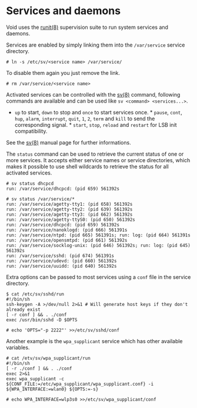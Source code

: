 # Services and daemons

Void uses the [runit(8)](https://man.voidlinux.org/runit.8) supervision suite
to run system services and daemons.

Services are enabled by simply linking them into the `/var/service`
service directory.

```
# ln -s /etc/sv/<service name> /var/service/
```

To disable them again you just remove the link.

```
# rm /var/service/<service name>
```

Activated services can be controlled with the
[sv(8)](https://man.voidlinux.org/sv.8) command, following commands are
available and can be used like `sv <command> <services...>`.

* `up` to start, `down` to stop and `once` to start services once.  *
`pause`, `cont`, `hup`, `alarm`, `interrupt`, `quit`, `1`, `2`, `term`
and `kill` to send the corresponding signal.  * `start`, `stop`,
`reload` and `restart` for LSB init compatibility.

See the [sv(8)](https://man.voidlinux.org/sv.8) manual page for further
informations.

The `status` command can be used to retrieve the current status of one
or more services.  It accepts either service names or service
directories, which makes it possible to use shell wildcards to
retrieve the status for all activated services.

```
# sv status dhcpcd
run: /var/service/dhcpcd: (pid 659) 561392s
```
```
# sv status /var/service/*
run: /var/service/agetty-tty1: (pid 658) 561392s
run: /var/service/agetty-tty2: (pid 639) 561392s
run: /var/service/agetty-tty3: (pid 662) 561392s
run: /var/service/agetty-ttyS0: (pid 650) 561392s
run: /var/service/dhcpcd: (pid 659) 561392s
run: /var/service/nanoklogd: (pid 666) 561391s
run: /var/service/ntpd: (pid 665) 561391s; run: log: (pid 664) 561391s
run: /var/service/opensmtpd: (pid 661) 561392s
run: /var/service/socklog-unix: (pid 646) 561392s; run: log: (pid 645) 561392s
run: /var/service/sshd: (pid 674) 561391s
run: /var/service/udevd: (pid 660) 561392s
run: /var/service/uuidd: (pid 640) 561392s
```

Extra options can be passed to most services using a `conf` file in
the service directory.

```
$ cat /etc/sv/sshd/run
#!/bin/sh
ssh-keygen -A >/dev/null 2>&1 # Will generate host keys if they don't already exist
[ -r conf ] && . ./conf
exec /usr/bin/sshd -D $OPTS
```
```
# echo 'OPTS="-p 2222"' >>/etc/sv/sshd/conf
```

Another example is the `wpa_supplicant` service which has other
available variables.

```
# cat /etv/sv/wpa_supplicant/run
#!/bin/sh
[ -r ./conf ] && . ./conf
exec 2>&1
exec wpa_supplicant -c ${CONF_FILE:=/etc/wpa_supplicant/wpa_supplicant.conf} -i ${WPA_INTERFACE:=wlan0} ${OPTS:=-s}
```
```
# echo WPA_INTERFACE=wlp3s0 >>/etc/sv/wpa_supplicant/conf
```

